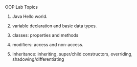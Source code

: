 OOP Lab
Topics
1. Java Hello world.
2. variable declaration and basic data types.
3. classes: properties and methods
4. modifiers: access and non-access.

5. Inheritance: inheriting, super/child constructors, overriding, shadowing/differentiating